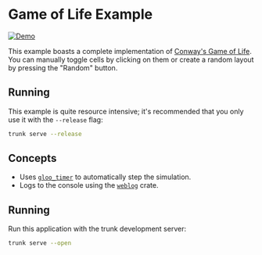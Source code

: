 # Game of Life Example

[![Demo](https://img.shields.io/website?label=demo&url=https%3A%2F%2Fexamples.yew.rs%2Fgame_of_life)](https://examples.yew.rs/game_of_life)

This example boasts a complete implementation of [Conway's Game of Life](https://en.wikipedia.org/wiki/Conway's_Game_of_Life).
You can manually toggle cells by clicking on them or create a random layout by pressing the "Random" button.

## Running

This example is quite resource intensive; it's recommended that you only use it with the `--release` flag:

```bash
trunk serve --release
```

## Concepts

- Uses [`gloo_timer`](https://docs.rs/gloo-timers/latest/gloo_timers/) to automatically step the simulation.
- Logs to the console using the [`weblog`](https://crates.io/crates/weblog) crate.

## Running

Run this application with the trunk development server:

```bash
trunk serve --open
```